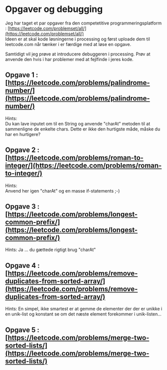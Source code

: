 # Opgaver og debugging

Jeg har taget et par opgaver fra den competetitive programmeringsplatform : [https://leetcode.com/problemset/all/](https://leetcode.com/problemset/all/)   
Ideen er at skal kode løsningerne i processing og først uploade dem til leetcode.com når tænker i er færdige med at løse en opgave.

Samtidigt vil jeg prøve at introducere debuggeren i processing. 
Prøv at anvende den hvis i har problemer med at fejlfinde i jeres kode.   

## Opgave 1 :  [https://leetcode.com/problems/palindrome-number/](https://leetcode.com/problems/palindrome-number/)
Hints:   
Du kan lave inputet om til en String og anvende "charAt" metoden til at sammenligne de enkelte chars.
Dette er ikke den hurtigste måde, måske du har en hurtigere?

## Opgave 2 : [https://leetcode.com/problems/roman-to-integer/](https://leetcode.com/problems/roman-to-integer/)
Hints:   
Anvend her igen "charAt" og en masse if-statements ;-)

## Opgave 3 : [https://leetcode.com/problems/longest-common-prefix/](https://leetcode.com/problems/longest-common-prefix/)
Hints:
Ja ... du gættede rigtigt brug "charAt"

## Opgave 4 : [https://leetcode.com/problems/remove-duplicates-from-sorted-array/](https://leetcode.com/problems/remove-duplicates-from-sorted-array/)
Hints:
En simpel, ikke smartest er at gemme de elementer der der er unikke i en unik-list og konstant se om det næste element forekommer i unik-listen... 

## Opgave 5 : [https://leetcode.com/problems/merge-two-sorted-lists/](https://leetcode.com/problems/merge-two-sorted-lists/)